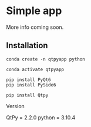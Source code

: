 # Simple app

More info coming soon.



## Installation
```
conda create -n qtpyapp python

conda activate qtpyapp

pip install PyQt6
pip install PySide6

pip install Qtpy

```
Version

QtPy = 2.2.0
python = 3.10.4




